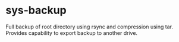 # sys-backup
Full backup of root directory using rsync and compression using tar. Provides capability to export backup to another drive.
